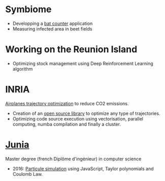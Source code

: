 # Symbiome

* Developping a [bat counter](https://youtu.be/Rm1eJ3VMXbo) application
* Measuring infected area in beet fields

# Working on the Reunion Island

* Optimizing stock management using Deep Reinforcement Learning algorithm

# INRIA

[Airplanes trajectory optimization](https://www.inria.fr/fr/perf-ai-reduire-limpact-environnemental-du-trafic-aerien) to reduce CO2 emissions.
* Creation of an [open source library](https://pyrotor.readthedocs.io/en/latest/) to optimize any type of trajectories.
* Optimizing code source execution using vectorisation, parallel computing, numba compilation and finally a cluster. 

# [Junia](https://www.junia.com/en/)

Master degree (french Diplôme d'ingénieur) in computer science

* 2016: [Particule simulation](/particules.html) using JavaScript, Taylor polynomials and Coulomb Law.